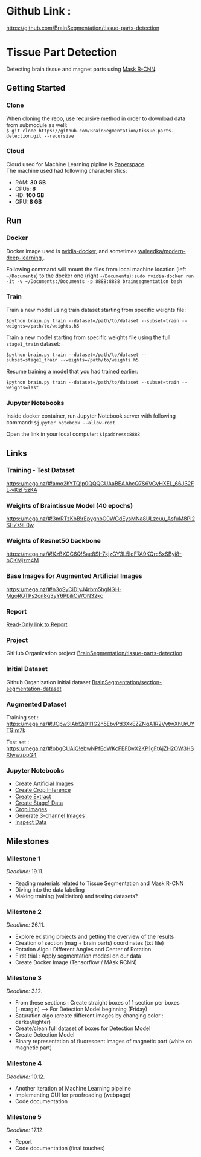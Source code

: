 # Github Link :
https://github.com/BrainSegmentation/tissue-parts-detection

# Tissue Part Detection

Detecting brain tissue and magnet parts using [Mask R-CNN](https://github.com/matterport/Mask_RCNN). 

## Getting Started

### Clone
When cloning the repo, use recursive method in order to download data from submodule as well:  
`$ git clone https://github.com/BrainSegmentation/tissue-parts-detection.git --recursive`

### Cloud
Cloud used for Machine Learning pipline is [Paperspace](https://www.paperspace.com/).  
The machine used had following characteristics:
- RAM: **30 GB**
- CPUs: **8**
- HD: **100 GB**
- GPU: **8 GB**

## Run

### Docker
Docker image used is [nvidia-docker](https://github.com/NVIDIA/nvidia-docker), and sometimes [waleedka/modern-deep-learning
](https://hub.docker.com/r/waleedka/modern-deep-learning).

Following command will mount the files from local machine location (left `~/Documents`) to the docker one (right `~/Documents`):
`sudo nvidia-docker run -it -v ~/Documents:/Documents -p 8888:8888 brainsegmentation bash`

### Train

Train a new model using train dataset starting from specific weights file:

`$python brain.py train --dataset=/path/to/dataset --subset=train --weights=/path/to/weights.h5`

Train a new model starting from specific weights file using the full `stage1_train` dataset:

`$python brain.py train --dataset=/path/to/dataset --subset=stage1_train --weights=/path/to/weights.h5`

Resume training a model that you had trained earlier:

`$python brain.py train --dataset=/path/to/dataset --subset=train --weights=last`

### Jupyter Notebooks

Inside docker container, run Jupyter Notebook server with following command:
`$jupyter notebook --allow-root`

Open the link in your local computer:
`$ipaddress:8888`

## Links

### Training - Test Dataset 
https://mega.nz/#!amo2hYTQ!p0QQQCUAaBEAAhcQ7S6VGyHXEL_66J32FL-vKzF5zKA

### Weights of Braintissue Model (40 epochs)
https://mega.nz/#!3mRTzKbB!rEpygnbG0WGdEysMNa8ULzcuu_AsfuM8PI2SHZs9F0w

### Weights of Resnet50 backbone
https://mega.nz/#!KzBXGC6Q!Sae8SI-7kjzGY3L5IdF7A9KQrcSxSByj8-bCKMjzm4M

### Base Images for Augmented Artificial Images
https://mega.nz/#!n3oSyCiD!yJ4rbm5hgNGH-MgoRQTPs2cn8q3yY6PbiliOWON32kc

### Report
[Read-Only link to Report](https://www.overleaf.com/read/cqhkjdbxtmbr)

### Project
GitHub Organization project [BrainSegmentation/tissue-parts-detection](https://github.com/BrainSegmentation/tissue-parts-detection)

### Initial Dataset
Github Organization initial dataset [BrainSegmentation/section-segmentation-dataset](https://github.com/BrainSegmentation/section-segmentation-dataset)

### Augmented Dataset

Training set : 
https://mega.nz/#!JCpw3IAb!2j91l1G2n5EbvPd3XkEZZNqA1R2VytwXhUrUYTGlm7k

Test set : 
https://mega.nz/#!obgCUAiQ!ebwNPfEdWKcFBFDvX2KP1gFtAjZH2OW3HSXlwwzppG4

### Jupyter Notebooks
- [Create Artificial Images](https://github.com/BrainSegmentation/tissue-parts-detection/blob/master/notebooks/create_artificial_images-full_batches.ipynb)
- [Create Crop Inference](https://github.com/BrainSegmentation/tissue-parts-detection/blob/master/notebooks/create_crop_inference.ipynb)
- [Create Extract](https://github.com/BrainSegmentation/tissue-parts-detection/blob/master/notebooks/create_extract.ipynb)
- [Create Stage1 Data](https://github.com/BrainSegmentation/tissue-parts-detection/blob/master/notebooks/create_stage1_data.ipynb)
- [Crop Images](https://github.com/BrainSegmentation/tissue-parts-detection/blob/master/notebooks/crop_images.ipynb)
- [Generate 3-channel Images](https://github.com/BrainSegmentation/tissue-parts-detection/blob/master/notebooks/generate-3-channel-images.ipynb)
- [Inspect Data](https://github.com/BrainSegmentation/tissue-parts-detection/blob/master/notebooks/inspect_data.ipynb)


## Milestones

### Milestone 1  
_Deadline:_ 19.11.
- Reading materials related to Tissue Segmentation and Mask R-CNN 
- Diving into the data labeling
- Making training (validation) and testing datasets?

### Milestone 2
_Deadline:_ 26.11. 
- Explore existing projects and getting the overview of the results
- Creation of section (mag + brain parts) coordinates (txt file) 
- Rotation Algo : Different Angles and Center of Rotation
- First trial : Apply segmentation modesl on our data
- Create Docker Image (Tensorflow / MAsk RCNN)

### Milestone 3
_Deadline:_ 3.12. 
- From these sections : Create straight boxes of 1 section per boxes (+margin) --> For Detection Model beginning (Friday)
- Saturation algo (create different images by changing color  : darker/lighter)
- Create/clean full dataset of boxes for Detection Model
- Create Detection Model 
- Binary representation of fluorescent images of magnetic part (white on magnetic part)

### Milestone 4
_Deadline:_ 10.12.
- Another iteration of Machine Learning pipeline
- Implementing GUI for proofreading (webpage)
- Code documentation

### Milestone 5
_Deadline:_ 17.12.
- Report 
- Code documentation (final touches)
